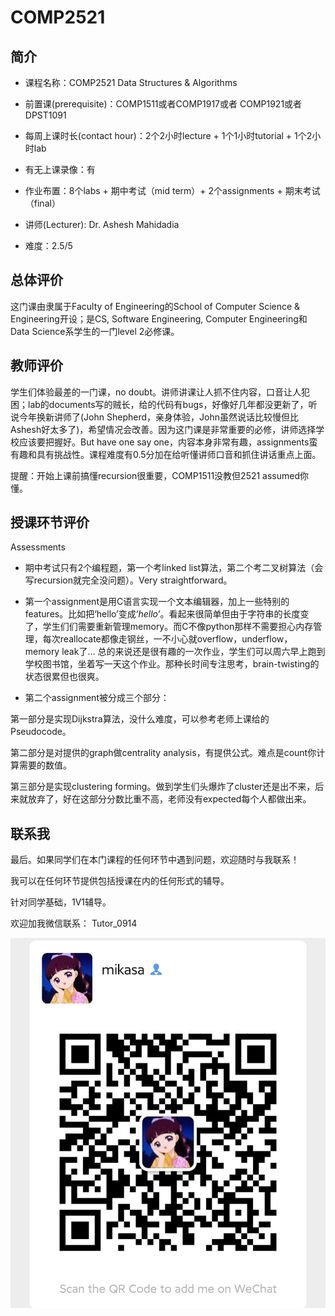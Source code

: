 # COMP2521
## 简介
- 课程名称：COMP2521 Data Structures & Algorithms

- 前置课(prerequisite)：COMP1511或者COMP1917或者 COMP1921或者DPST1091

- 每周上课时长(contact hour)：2个2小时lecture + 1个1小时tutorial + 1个2小时lab

- 有无上课录像：有

- 作业布置：8个labs + 期中考试（mid term）+ 2个assignments + 期末考试（final）

- 讲师(Lecturer): Dr. Ashesh Mahidadia

- 难度：2.5/5


## 总体评价

这门课由隶属于Faculty of Engineering的School of Computer Science & Engineering开设；是CS, Software Engineering, Computer Engineering和Data Science系学生的一门level 2必修课。


## 教师评价

学生们体验最差的一门课，no doubt。讲师讲课让人抓不住内容，口音让人犯困；lab的documents写的贼长，给的代码有bugs，好像好几年都没更新了，听说今年换新讲师了(John Shepherd，亲身体验，John虽然说话比较慢但比Ashesh好太多了)，希望情况会改善。因为这门课是非常重要的必修，讲师选择学校应该要把握好。But have one say one，内容本身非常有趣，assignments蛮有趣和具有挑战性。课程难度有0.5分加在给听懂讲师口音和抓住讲话重点上面。

提醒：开始上课前搞懂recursion很重要，COMP1511没教但2521 assumed你懂。

## 授课环节评价
Assessments
- 期中考试只有2个编程题，第一个考linked list算法，第二个考二叉树算法（会写recursion就完全没问题）。Very straightforward。

- 第一个assignment是用C语言实现一个文本编辑器，加上一些特别的features。比如把‘hello’变成‘*hello*’。看起来很简单但由于字符串的长度变了，学生们们需要重新管理memory。而C不像python那样不需要担心内存管理，每次reallocate都像走钢丝，一不小心就overflow，underflow， memory leak了… 总的来说还是很有趣的一次作业，学生们可以周六早上跑到学校图书馆，坐着写一天这个作业。那种长时间专注思考，brain-twisting的状态很累但也很爽。

- 第二个assignment被分成三个部分：

第一部分是实现Dijkstra算法，没什么难度，可以参考老师上课给的Pseudocode。

第二部分是对提供的graph做centrality analysis，有提供公式。难点是count你计算需要的数值。

第三部分是实现clustering forming。做到学生们头爆炸了cluster还是出不来，后来就放弃了，好在这部分分数比重不高，老师没有expected每个人都做出来。


## 联系我

最后。如果同学们在本门课程的任何环节中遇到问题，欢迎随时与我联系！

我可以在任何环节提供包括授课在内的任何形式的辅导。

针对同学基础，1V1辅导。

欢迎加我微信联系： Tutor_0914

![图片](../image/wechat.jpg)